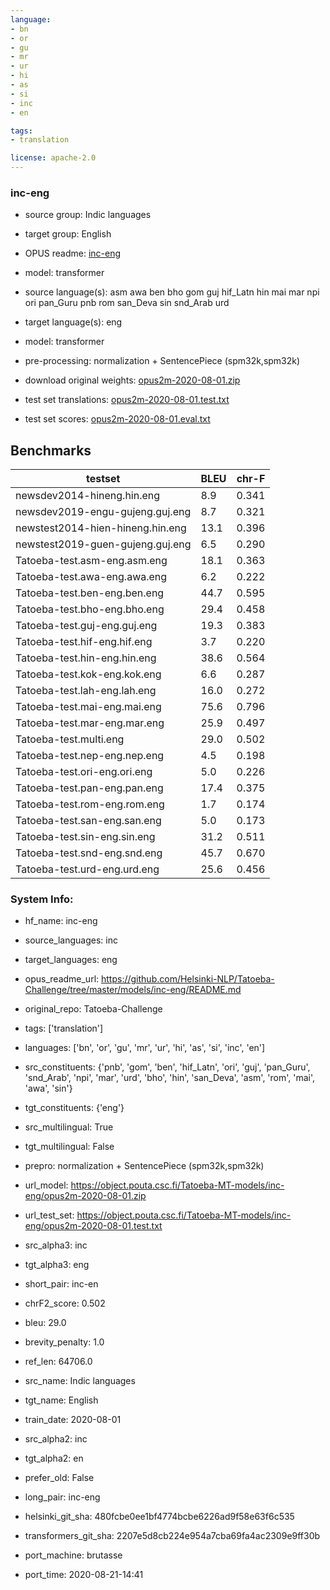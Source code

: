 ```yaml
---
language: 
- bn
- or
- gu
- mr
- ur
- hi
- as
- si
- inc
- en

tags:
- translation

license: apache-2.0
---
```


### inc-eng

* source group: Indic languages 
* target group: English 
*  OPUS readme: [inc-eng](https://github.com/Helsinki-NLP/Tatoeba-Challenge/tree/master/models/inc-eng/README.md)

*  model: transformer
* source language(s): asm awa ben bho gom guj hif_Latn hin mai mar npi ori pan_Guru pnb rom san_Deva sin snd_Arab urd
* target language(s): eng
* model: transformer
* pre-processing: normalization + SentencePiece (spm32k,spm32k)
* download original weights: [opus2m-2020-08-01.zip](https://object.pouta.csc.fi/Tatoeba-MT-models/inc-eng/opus2m-2020-08-01.zip)
* test set translations: [opus2m-2020-08-01.test.txt](https://object.pouta.csc.fi/Tatoeba-MT-models/inc-eng/opus2m-2020-08-01.test.txt)
* test set scores: [opus2m-2020-08-01.eval.txt](https://object.pouta.csc.fi/Tatoeba-MT-models/inc-eng/opus2m-2020-08-01.eval.txt)

## Benchmarks

| testset               | BLEU  | chr-F |
|-----------------------|-------|-------|
| newsdev2014-hineng.hin.eng 	| 8.9 	| 0.341 |
| newsdev2019-engu-gujeng.guj.eng 	| 8.7 	| 0.321 |
| newstest2014-hien-hineng.hin.eng 	| 13.1 	| 0.396 |
| newstest2019-guen-gujeng.guj.eng 	| 6.5 	| 0.290 |
| Tatoeba-test.asm-eng.asm.eng 	| 18.1 	| 0.363 |
| Tatoeba-test.awa-eng.awa.eng 	| 6.2 	| 0.222 |
| Tatoeba-test.ben-eng.ben.eng 	| 44.7 	| 0.595 |
| Tatoeba-test.bho-eng.bho.eng 	| 29.4 	| 0.458 |
| Tatoeba-test.guj-eng.guj.eng 	| 19.3 	| 0.383 |
| Tatoeba-test.hif-eng.hif.eng 	| 3.7 	| 0.220 |
| Tatoeba-test.hin-eng.hin.eng 	| 38.6 	| 0.564 |
| Tatoeba-test.kok-eng.kok.eng 	| 6.6 	| 0.287 |
| Tatoeba-test.lah-eng.lah.eng 	| 16.0 	| 0.272 |
| Tatoeba-test.mai-eng.mai.eng 	| 75.6 	| 0.796 |
| Tatoeba-test.mar-eng.mar.eng 	| 25.9 	| 0.497 |
| Tatoeba-test.multi.eng 	| 29.0 	| 0.502 |
| Tatoeba-test.nep-eng.nep.eng 	| 4.5 	| 0.198 |
| Tatoeba-test.ori-eng.ori.eng 	| 5.0 	| 0.226 |
| Tatoeba-test.pan-eng.pan.eng 	| 17.4 	| 0.375 |
| Tatoeba-test.rom-eng.rom.eng 	| 1.7 	| 0.174 |
| Tatoeba-test.san-eng.san.eng 	| 5.0 	| 0.173 |
| Tatoeba-test.sin-eng.sin.eng 	| 31.2 	| 0.511 |
| Tatoeba-test.snd-eng.snd.eng 	| 45.7 	| 0.670 |
| Tatoeba-test.urd-eng.urd.eng 	| 25.6 	| 0.456 |


### System Info: 
- hf_name: inc-eng

- source_languages: inc

- target_languages: eng

- opus_readme_url: https://github.com/Helsinki-NLP/Tatoeba-Challenge/tree/master/models/inc-eng/README.md

- original_repo: Tatoeba-Challenge

- tags: ['translation']

- languages: ['bn', 'or', 'gu', 'mr', 'ur', 'hi', 'as', 'si', 'inc', 'en']

- src_constituents: {'pnb', 'gom', 'ben', 'hif_Latn', 'ori', 'guj', 'pan_Guru', 'snd_Arab', 'npi', 'mar', 'urd', 'bho', 'hin', 'san_Deva', 'asm', 'rom', 'mai', 'awa', 'sin'}

- tgt_constituents: {'eng'}

- src_multilingual: True

- tgt_multilingual: False

- prepro:  normalization + SentencePiece (spm32k,spm32k)

- url_model: https://object.pouta.csc.fi/Tatoeba-MT-models/inc-eng/opus2m-2020-08-01.zip

- url_test_set: https://object.pouta.csc.fi/Tatoeba-MT-models/inc-eng/opus2m-2020-08-01.test.txt

- src_alpha3: inc

- tgt_alpha3: eng

- short_pair: inc-en

- chrF2_score: 0.502

- bleu: 29.0

- brevity_penalty: 1.0

- ref_len: 64706.0

- src_name: Indic languages

- tgt_name: English

- train_date: 2020-08-01

- src_alpha2: inc

- tgt_alpha2: en

- prefer_old: False

- long_pair: inc-eng

- helsinki_git_sha: 480fcbe0ee1bf4774bcbe6226ad9f58e63f6c535

- transformers_git_sha: 2207e5d8cb224e954a7cba69fa4ac2309e9ff30b

- port_machine: brutasse

- port_time: 2020-08-21-14:41